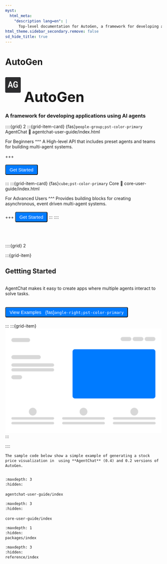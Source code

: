 ```yaml
---
myst:
  html_meta:
    "description lang=en": |
      Top-level documentation for AutoGen, a framework for developing applications using AI agents
html_theme.sidebar_secondary.remove: false
sd_hide_title: true
---
```


<style>
.hero-title {
  font-size: 45px !important;
  font-weight: bold;
  margin: 2rem auto 0 !important;
}
button.gs-button {
  margin: 4px 0px 5px 0px;
  padding: 6px 12px 6px 12px;
  background-color: #007bff;
  color: white;
  border-radius: 4px;
  font-size: 15px;
}
.version-text{
  font-size: 12px;
  color: #6c757d;
  font-weight: normal;
}   
.logo {
  width: 50px;
  height: 50px; 
  margin-bottom: 30px;
  display: inline-block;
}
</style>

# AutoGen

<div class="container">
   
<div class="row text-center">
<div class="col-sm-12">
<!-- <span class="version-text">v0.4.0-dev released </span> -->
<h1 class="hero-title">
<img src="_static/images/logo/logo.svg" alt="AutoGen" class="logo" />
AutoGen 
</h1>
<h3>
A framework for developing applications using AI agents
</h3>
</div>
</div>

::::{grid} 2
:::{grid-item-card} {fas}`people-group;pst-color-primary` AgentChat
:link: agentchat-user-guide/index.html

For Beginners
^^^
A High-level API that includes preset agents and teams for building multi-agent systems.

+++

<button onclick="location.href='agentchat-user-guide/index.html'" class="gs-button col-sm">Get Started</button>

:::
:::{grid-item-card} {fas}`cube;pst-color-primary` Core
:link: core-user-guide/index.html

For Advanced Users
^^^
Provides building blocks for creating asynchronous, event driven multi-agent systems.

+++
<button onclick="location.href='core-user-guide/index.html'" class="gs-button col-sm">Get Started</button>
:::
::::

<br/>
<br/>

::::{grid} 2

:::{grid-item}

## Gettting Started

<br />
AgentChat makes it easy to create apps where multiple agents interact to solve tasks.

<br />
<br />

<button onclick="location.href='agentchat-user-guide/examples/index.html'" class="gs-button col-sm">View Examples &nbsp; {fas}`angle-right;pst-color-primary`</button>

:::
:::{grid-item}
![AgentChat](./images/code.svg)
:::

::::

```{versionadded} 0.4x
The sample code below show a simple example of generating a stock price visualization in  using **AgentChat** (0.4) and 0.2 versions of AutoGen.
```

```{include} agentchat-user-guide/stocksnippet.md

```

```{toctree}
:maxdepth: 3
:hidden:

agentchat-user-guide/index
```

```{toctree}
:maxdepth: 3
:hidden:

core-user-guide/index
```

```{toctree}
:maxdepth: 1
:hidden:
packages/index
```

```{toctree}
:maxdepth: 3
:hidden:
reference/index
```
